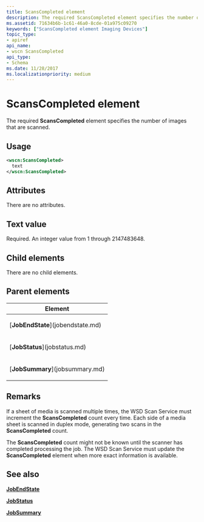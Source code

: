 ```yaml
---
title: ScansCompleted element
description: The required ScansCompleted element specifies the number of images that are scanned.
ms.assetid: 71634b6b-1c61-46a0-8cde-01a975c09270
keywords: ["ScansCompleted element Imaging Devices"]
topic_type:
- apiref
api_name:
- wscn ScansCompleted
api_type:
- Schema
ms.date: 11/28/2017
ms.localizationpriority: medium
---
```


# ScansCompleted element


The required **ScansCompleted** element specifies the number of images that are scanned.

Usage
-----

```xml
<wscn:ScansCompleted>
  text
</wscn:ScansCompleted>
```

Attributes
----------

There are no attributes.

Text value
----------

Required. An integer value from 1 through 2147483648.

## Child elements


There are no child elements.

## Parent elements


<table>
<colgroup>
<col width="100%" />
</colgroup>
<thead>
<tr class="header">
<th>Element</th>
</tr>
</thead>
<tbody>
<tr class="odd">
<td><p>[<strong>JobEndState</strong>](jobendstate.md)</p></td>
</tr>
<tr class="even">
<td><p>[<strong>JobStatus</strong>](jobstatus.md)</p></td>
</tr>
<tr class="odd">
<td><p>[<strong>JobSummary</strong>](jobsummary.md)</p></td>
</tr>
</tbody>
</table>

Remarks
-------

If a sheet of media is scanned multiple times, the WSD Scan Service must increment the **ScansCompleted** count every time. Each side of a media sheet is scanned in duplex mode, generating two scans in the **ScansCompleted** count.

The **ScansCompleted** count might not be known until the scanner has completed processing the job. The WSD Scan Service must update the **ScansCompleted** element when more exact information is available.

## See also


[**JobEndState**](jobendstate.md)

[**JobStatus**](jobstatus.md)

[**JobSummary**](jobsummary.md)

 

 






